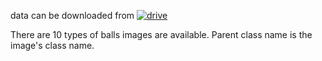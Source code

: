 data can be downloaded from [![drive](https://img.shields.io/badge/-data-8A2BE2?logo=googledrive)](https://drive.google.com/drive/folders/1mADpNGakROZYOObtrHGSWVuqLwvBRW23?usp=sharing)

There are 10 types of balls images are available. Parent class name is the image's class name.
